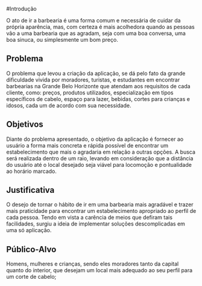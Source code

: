 #Introdução

 O ato de ir a barbearia é uma forma comum e necessária de cuidar da própria aparência, mas, com certeza é mais acolhedora quando as pessoas vão a uma barbearia que as agradam, seja com uma boa conversa, uma boa sinuca, ou simplesmente um bom preço.

 ## Problema

O problema que levou a criação da aplicação, se dá pelo fato da grande dificuldade vivida por moradores, turistas, e estudantes em encontrar barbearias na Grande Belo Horizonte que atendam aos requisitos de cada cliente, como: preços, produtos utilizados, especialização em tipos específicos de cabelo, espaço para lazer, bebidas, cortes para crianças e idosos, cada um de acordo com sua necessidade.

## Objetivos

Diante do problema apresentado, o objetivo da aplicação é fornecer ao usuário a forma mais concreta e rápida possível de encontrar um estabelecimento que mais o agradaria em relação a outras opções. A busca será realizada dentro de um raio, levando em consideração que a distância do usuário até o local desejado seja viável para locomoção e pontualidade ao horário marcado.

 ## Justificativa

 O desejo de tornar o hábito de ir em uma barbearia mais agradável e trazer mais praticidade para encontrar um estabelecimento apropriado ao perfil de cada pessoa. Tendo em vista a carência de meios que defiram tais facilidades, surgiu a ideia de implementar soluções descomplicadas em uma só aplicação.

 ## Público-Alvo

 Homens, mulheres e crianças, sendo eles moradores tanto da capital quanto do interior, que desejam um local mais adequado ao seu perfil para um corte de cabelo;
